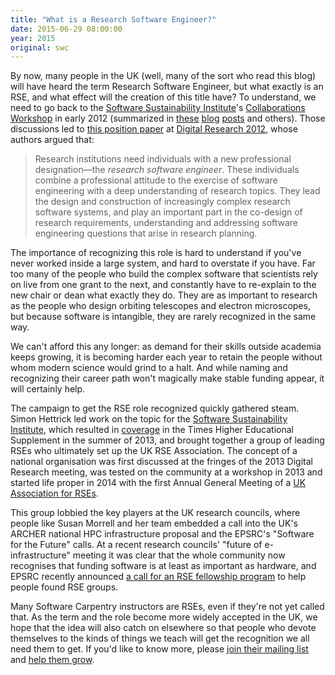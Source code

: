 ```yaml
---
title: "What is a Research Software Engineer?"
date: 2015-06-29 08:00:00
year: 2015
original: swc
---
```

<p>
  By now, many people in the UK (well, many of the sort who read this blog)
  will have heard the term Research Software Engineer,
  but what exactly is an RSE,
  and what effect will the creation of this title have?
  To understand, we need to go back to
  the <a href="http://software.ac.uk">Software Sustainability Institute</a>'s
  <a href="http://software.ac.uk/cw12">Collaborations Workshop</a> in early 2012
  (summarized in <a href="http://dirkgorissen.com/2012/03/26/the-researcher-programmer-a-new-species/">these</a>
  <a href="http://software.ac.uk/blog/2012-04-23-work-scientific-software-engineers-recognised-academia">blog</a>
  <a href="http://www.software.ac.uk/blog/2012-11-09-craftsperson-and-scholar">posts</a> and others).
  Those discussions led to
  <a href="http://digital-research-2012.oerc.ox.ac.uk/papers/the-research-software-engineer/view">this position paper</a>
  at <a href="http://digital-research-2012.oerc.ox.ac.uk/">Digital Research 2012</a>,
  whose authors argued that:
</p>
<blockquote>
  <p>
    Research institutions need individuals with a new professional
    designation&mdash;the <em>research software engineer</em>. These
    individuals combine a professional attitude to the exercise of
    software engineering with a deep understanding of research
    topics. They lead the design and construction of increasingly
    complex research software systems, and play an important part in
    the co-design of research requirements, understanding and
    addressing software engineering questions that arise in research
    planning.
  </p>
</blockquote>
<p>
  The importance of recognizing this role is hard to understand if
  you've never worked inside a large system, and hard to overstate if
  you have. Far too many of the people who build the complex software
  that scientists rely on live from one grant to the next, and
  constantly have to re-explain to the new chair or dean what exactly
  they do. They are as important to research as the people who design
  orbiting telescopes and electron microscopes, but because software
  is intangible, they are rarely recognized in the same way.
</p>
<p>
  We can't afford this any longer: as demand for their skills outside
  academia keeps growing, it is becoming harder each year to retain
  the people without whom modern science would grind to a halt. And
  while naming and recognizing their career path won't magically make
  stable funding appear, it will certainly help.
</p>
<p>
  The campaign to get the RSE role recognized quickly gathered steam.
  Simon Hettrick led work on the topic for
  the <a href="http://www.software.ac.uk/">Software Sustainability
  Institute</a>, which resulted
  in <a href="http://www.timeshighereducation.co.uk/news/save-your-work-give-software-engineers-a-career-track/2006431.article">coverage</a>
  in the Times Higher Educational Supplement in the summer of 2013,
  and brought together a group of leading RSEs who ultimately set up
  the UK RSE Association. The concept of a national organisation was
  first discussed at the fringes of the 2013 Digital Research meeting,
  was tested on the community at a workshop in 2013 and started life
  proper in 2014 with the first Annual General Meeting of
  a <a href="http://www.rse.ac.uk">UK Association for RSEs</a>.
</p>
<p>
  This group lobbied the key players at the UK research councils,
  where people like Susan Morrell and her team embedded a call into
  the UK's ARCHER national HPC infrastructure proposal and the EPSRC's
  "Software for the Future" calls. At a recent research
  councils' "future of e-infrastructure" meeting it was
  clear that the whole community now recognises that funding software
  is at least as important as hardware, and EPSRC recently announced
  <a href="https://www.epsrc.ac.uk/funding/calls/rsefellowships/">a call for an RSE fellowship program</a>
  to help people found RSE groups.
</p>
<p>
  Many Software Carpentry instructors are RSEs,
  even if they're not yet called that.
  As the term and the role become more widely accepted in the UK,
  we hope that the idea will also catch on elsewhere
  so that people who devote themselves to the kinds of things we teach
  will get the recognition we all need them to get.
  If you'd like to know more,
  please <a href="http://www.rse.ac.uk/join.html">join their mailing list</a>
  and <a href="http://www.rse.ac.uk/help.html">help them grow</a>.
</p>
